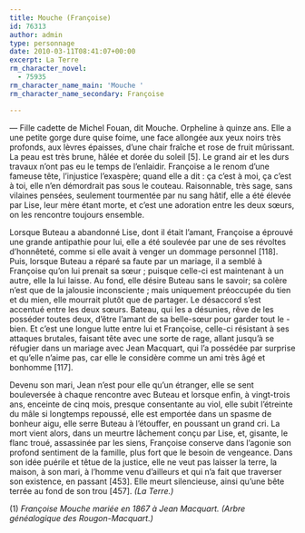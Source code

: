 ```yaml
---
title: Mouche (Françoise)
id: 76313
author: admin
type: personnage
date: 2010-03-11T08:41:07+00:00
excerpt: La Terre
rm_character_novel:
  - 75935
rm_character_name_main: 'Mouche '
rm_character_name_secondary: Françoise

---
```

— Fille cadette de Michel Fouan, dit Mouche. Orpheline à quinze ans. Elle a une petite gorge dure quise foime, une face allongée aux yeux noirs très profonds, aux lèvres épaisses, d’une chair fraîche et rose de fruit mûrissant. La peau est très brune, hâlée et dorée du soleil [5]. Le grand air et les durs travaux n’ont pas eu le temps de l’enlaidir. Françoise a le renom d’une fameuse tête, l’injustice l’exaspère; quand elle a dit : ça c’est à moi, ça c’est à toi, elle n’en démordrait pas sous le couteau. Raisonnable, très sage, sans vilaines pensées, seulement tourmentée par nu sang hâtif, elle a été élevée par Lise, leur mère étant morte, et c’est une adoration entre les deux sœurs, on les rencontre toujours ensemble.

Lorsque Buteau a abandonné Lise, dont il était l’amant, Françoise a éprouvé une grande antipathie pour lui, elle a été soulevée par une de ses révoltes d’honnêteté, comme si elle avait à venger un dommage personnel [118]. Puis, lorsque Buteau a réparé sa faute par un mariage, il a semblé à Françoise qu’on lui prenait sa sœur ; puisque celle-ci est maintenant à un autre, elle la lui laisse. Au fond, elle désire Buteau sans le savoir; sa colère n’est que de la jalousie inconsciente ; mais uniquement préoccupée du tien et du mien, elle mourrait plutôt que de partager. Le désaccord s’est accentué entre les deux sœurs. Bateau, qui les a désunies, rêve de les posséder toutes deux, d’être l’amant de sa belle-sœur pour garder tout le -bien. Et c’est une longue lutte entre lui et Françoise, celle-ci résistant à ses attaques brutales, faisant tête avec une sorte de rage, allant jusqu’à se réfugier dans un mariage avec Jean Macquart, qui l’a possédée par surprise et qu’elle n’aime pas, car elle le considère comme un ami très âgé et bonhomme [117].

Devenu son mari, Jean n’est pour elle qu’un étranger, elle se sent bouleversée à chaque rencontre avec Buteau et lorsque enfin, à vingt-trois ans, enceinte de cinq mois, presque consentante au viol, elle subit l’étreinte du mâle si longtemps repoussé, elle est emportée dans un spasme de bonheur aigu, elle serre Buteau à l’étouffer, en poussant un grand cri. La mort vient alors, dans un meurtre lâchement conçu par Lise, et, gisante, le flanc troué, assassinée par les siens, Françoise conserve dans l’agonie son profond sentiment de la famille, plus fort que le besoin de vengeance. Dans son idée puérile et têtue de la justice, elle ne veut pas laisser la terre, la maison, à son mari, à l’homme venu d’ailleurs et qui n’a fait que traverser son existence, en passant [453]. Elle meurt silencieuse, ainsi qu’une bête terrée au fond de son trou [457]. _(La Terre.)_

(1) _Françoise Mouche mariée en 1867 à Jean Macquart. (Arbre généalogique des Rougon-Macquart.)_